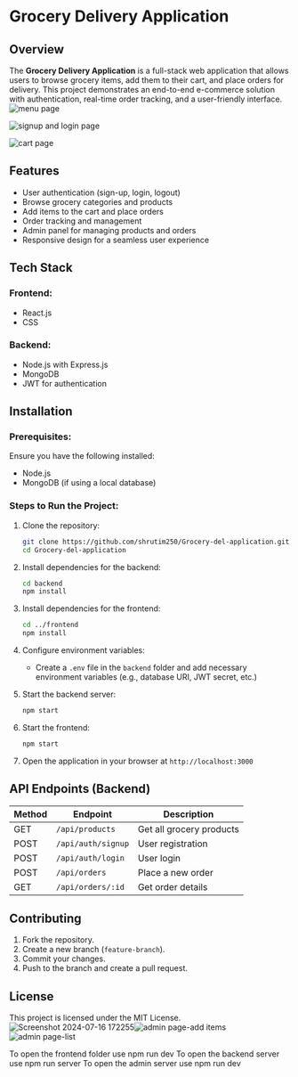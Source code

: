 
# Grocery Delivery Application

## Overview
The **Grocery Delivery Application** is a full-stack web application that allows users to browse grocery items, add them to their cart, and place orders for delivery. This project demonstrates an end-to-end e-commerce solution with authentication, real-time order tracking, and a user-friendly interface.
![menu page](https://github.com/user-attachments/assets/dc9cfd66-828a-4ac2-8b0a-469ee4d9e216)

![signup and login page](https://github.com/user-attachments/assets/69ed8171-5ca8-460b-959c-3db3e34ab116)

![cart page](https://github.com/user-attachments/assets/fda29103-abea-4947-9ef9-309068e7354a)

## Features
- User authentication (sign-up, login, logout)
- Browse grocery categories and products
- Add items to the cart and place orders
- Order tracking and management
- Admin panel for managing products and orders
- Responsive design for a seamless user experience

## Tech Stack
### Frontend:
- React.js
- CSS 

### Backend:
- Node.js with Express.js
- MongoDB
- JWT for authentication

## Installation
### Prerequisites:
Ensure you have the following installed:
- Node.js
- MongoDB (if using a local database)

### Steps to Run the Project:
1. Clone the repository:
   ```sh
   git clone https://github.com/shrutim250/Grocery-del-application.git
   cd Grocery-del-application
   ```
2. Install dependencies for the backend:
   ```sh
   cd backend
   npm install
   ```
3. Install dependencies for the frontend:
   ```sh
   cd ../frontend
   npm install
   ```
4. Configure environment variables:
   - Create a `.env` file in the `backend` folder and add necessary environment variables (e.g., database URI, JWT secret, etc.)

5. Start the backend server:
   ```sh
   npm start
   ```
6. Start the frontend:
   ```sh
   npm start
   ```
7. Open the application in your browser at `http://localhost:3000`

## API Endpoints (Backend)
| Method | Endpoint            | Description                      |
|--------|---------------------|----------------------------------|
| GET    | `/api/products`     | Get all grocery products        |
| POST   | `/api/auth/signup`  | User registration               |
| POST   | `/api/auth/login`   | User login                      |
| POST   | `/api/orders`       | Place a new order               |
| GET    | `/api/orders/:id`   | Get order details               |

## Contributing
1. Fork the repository.
2. Create a new branch (`feature-branch`).
3. Commit your changes.
4. Push to the branch and create a pull request.

## License
This project is licensed under the MIT License.
![Screenshot 2024-07-16 172255](https://github.com/user-attachments/assets/04ce1c2b-4b12-4be7-a6a7-db9d8841136c)![admin page-add items](https://github.com/user-attachments/assets/5574bce3-f85b-45f7-9903-7cf4ac295975)![admin page-list](https://github.com/user-attachments/assets/ec39d64a-0b83-4749-9007-4ae92ffa5019)






To open the frontend folder use npm run dev
To open the backend server use npm run server
To open the admin server use npm run dev
